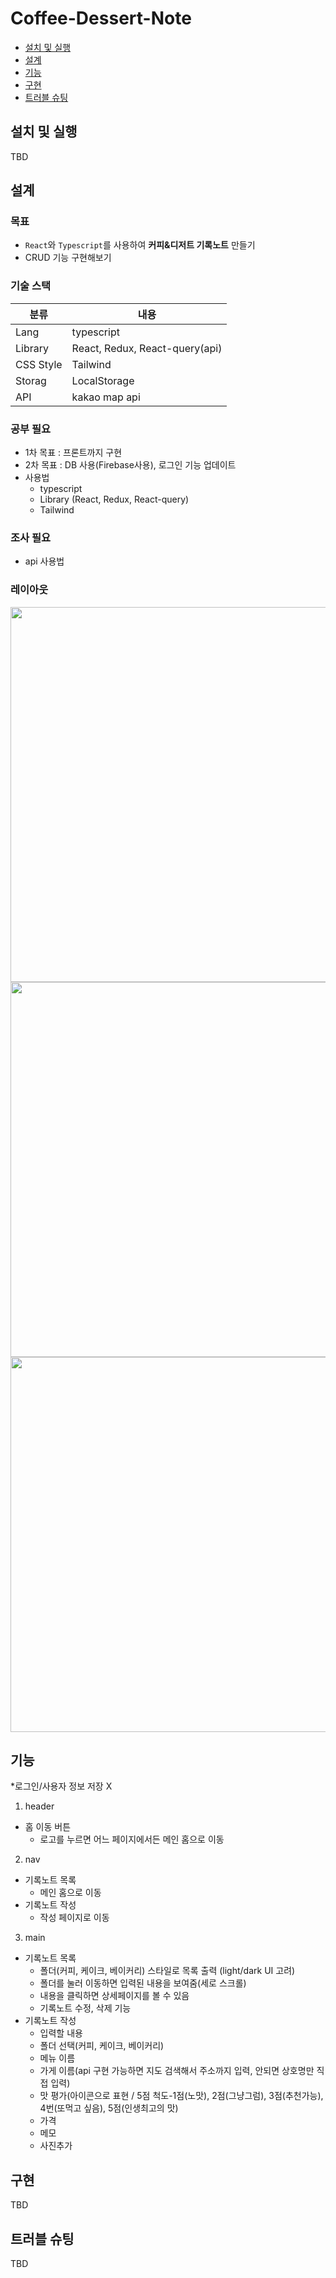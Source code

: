 # Coffee-Dessert-Note

- [설치 및 실행](#설치-및-실행)
- [설계](#설계)
- [기능](#기능)
- [구현](#구현)
- [트러블 슈팅](#트러블-슈팅)

## 설치 및 실행

TBD

## 설계

### 목표

- `React`와 `Typescript`를 사용하여 **커피&디저트 기록노트** 만들기
- CRUD 기능 구현해보기

### 기술 스택

| 분류      | 내용                           |
| --------- | ------------------------------ |
| Lang      | typescript                     |
| Library   | React, Redux, React-query(api) |
| CSS Style | Tailwind                       |
| Storag    | LocalStorage                   |
| API       | kakao map api                  |

### 공부 필요

- 1차 목표 : 프론트까지 구현
- 2차 목표 : DB 사용(Firebase사용), 로그인 기능 업데이트
- 사용법
  - typescript
  - Library (React, Redux, React-query)
  - Tailwind

### 조사 필요

- api 사용법

### 레이아웃

<img src="https://user-images.githubusercontent.com/104605709/174498170-c0ec4b66-d3d0-4f65-99af-9333bea73379.jpg" width="600">
<img src="https://user-images.githubusercontent.com/104605709/174498094-e122f0fd-20b6-4d5e-8908-29117c4db8c4.jpg" width="600">
<img src="https://user-images.githubusercontent.com/104605709/174498183-a46bee22-a428-4093-b650-a14973024aff.jpg" width="600">

## 기능

\*로그인/사용자 정보 저장 X

1. header

- 홈 이동 버튼
  - 로고를 누르면 어느 페이지에서든 메인 홈으로 이동

2. nav

- 기록노트 목록
  - 메인 홈으로 이동
- 기록노트 작성
  - 작성 페이지로 이동

3. main

- 기록노트 목록
  - 폴더(커피, 케이크, 베이커리) 스타일로 목록 출력 (light/dark UI 고려)
  - 폴더를 눌러 이동하면 입력된 내용을 보여줌(세로 스크롤)
  - 내용을 클릭하면 상세페이지를 볼 수 있음
  - 기록노트 수정, 삭제 기능
- 기록노트 작성
  - 입력할 내용
  - 폴더 선택(커피, 케이크, 베이커리)
  - 메뉴 이름
  - 가게 이름(api 구현 가능하면 지도 검색해서 주소까지 입력, 안되면 상호명만 직접 입력)
  - 맛 평가(아이콘으로 표현 / 5점 척도-1점(노맛), 2점(그냥그럼), 3점(추천가능), 4번(또먹고 싶음), 5점(인생최고의 맛)
  - 가격
  - 메모
  - 사진추가

## 구현

TBD

## 트러블 슈팅

TBD

##
